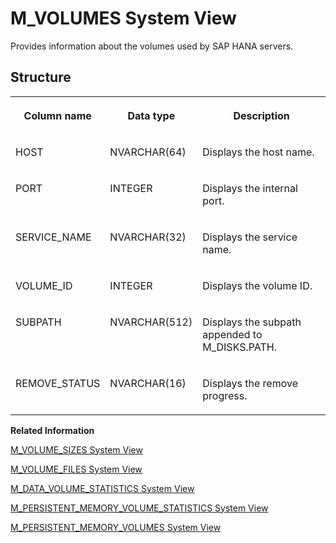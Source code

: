<!-- loio20cb3e1975191014a6979aa8976f409b -->

# M\_VOLUMES System View

Provides information about the volumes used by SAP HANA servers.



<a name="loio20cb3e1975191014a6979aa8976f409b___m__v_o_l_u_m_e_s_1struct_M_VOLUMES"/>

## Structure


<table>
<tr>
<th valign="top">

Column name



</th>
<th valign="top">

Data type



</th>
<th valign="top">

Description



</th>
</tr>
<tr>
<td valign="top">

HOST



</td>
<td valign="top">

NVARCHAR\(64\)



</td>
<td valign="top">

Displays the host name.



</td>
</tr>
<tr>
<td valign="top">

PORT



</td>
<td valign="top">

INTEGER



</td>
<td valign="top">

Displays the internal port.



</td>
</tr>
<tr>
<td valign="top">

SERVICE\_NAME



</td>
<td valign="top">

NVARCHAR\(32\)



</td>
<td valign="top">

Displays the service name.



</td>
</tr>
<tr>
<td valign="top">

VOLUME\_ID



</td>
<td valign="top">

INTEGER



</td>
<td valign="top">

Displays the volume ID.



</td>
</tr>
<tr>
<td valign="top">

SUBPATH



</td>
<td valign="top">

NVARCHAR\(512\)



</td>
<td valign="top">

Displays the subpath appended to M\_DISKS.PATH.



</td>
</tr>
<tr>
<td valign="top">

REMOVE\_STATUS



</td>
<td valign="top">

NVARCHAR\(16\)



</td>
<td valign="top">

Displays the remove progress.



</td>
</tr>
</table>

**Related Information**  


[M\_VOLUME\_SIZES System View](m-volume-sizes-system-view-20cb217.md "Provides information about volume sizes used by SAP HANA servers.")

[M\_VOLUME\_FILES System View](m-volume-files-system-view-20c9c84.md "Provides information about volume files.")

[M\_DATA\_VOLUME\_STATISTICS System View](m-data-volume-statistics-system-view-2f4b10f.md "Provides information on data volume statistics.")

[M\_PERSISTENT\_MEMORY\_VOLUME\_STATISTICS System View](m-persistent-memory-volume-statistics-system-view-33f228a.md "Reports the statistics of physical lifecycle events of blocks managed by SAP HANA services on the persistent memory volumes.")

[M\_PERSISTENT\_MEMORY\_VOLUMES System View](m-persistent-memory-volumes-system-view-8aba468.md "Reports the capacity, usage and metadata of persistent memory volumes.")

